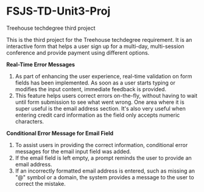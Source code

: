 # FSJS-TD-Unit3-Proj
 Treehouse techdegree third project

 
 This is the third project for the Treehouse techdegree requirement. It is an interactive form that helps a user sign up for a multi-day, multi-session conference and provide payment using different options.

**Real-Time Error Messages**
1. As part of enhancing the user experience, real-time validation on form fields has been implemented. As soon as a user starts typing or modifies the input content, immediate feedback is provided. 
2. This feature helps users correct errors on-the-fly, without having to wait until form submission to see what went wrong. One area where it is super useful is the email address section. It's also very useful when entering credit card information as the field only accepts numeric characters.

**Conditional Error Message for Email Field**
1. To assist users in providing the correct information, conditional error messages for the email input field was added.
2. If the email field is left empty, a prompt reminds the user to provide an email address.
3. If an incorrectly formatted email address is entered, such as missing an "@" symbol or a domain, the system provides a message to the user to correct the mistake.

